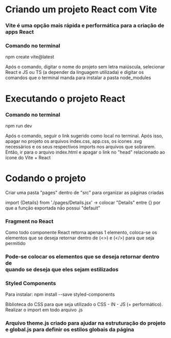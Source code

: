 # Criando um projeto React com Vite 

### Vite é uma opção mais rápida e performática para a criação de apps React

### Comando no terminal 

npm create vite@latest

Após o comando, digitar o nome do projeto sem letra maiúscula, selecionar React e JS ou TS (a depender da linguagem utilizada) e digitar os comandos que o terminal manda para instalar a pasta node_modules

# Executando o projeto React 

### Comando no terminal 

npm run dev

Após o comando, seguir o link sugerido como local no terminal. Após isso, apagar no projeto os arquivos index.css, app.css, os ícones .svg necessários e os seus respectivos imports nos arquivos que sobrarem. Então, ir para o arquivo index.html e apagar o link no "head" relacionado ao ícone do Vite + React

# Codando o projeto

Criar uma pasta "pages" dentro de "src" para organizar as páginas criadas 

import {Details} from './pages/Details.jsx' -> colocar "Details" entre {} por que a função exportada não possui "default"

### Fragment no React

Como todo componente React retorna apenas 1 elemento, coloca-se os elementos que se deseja retornar dentro de (<>) e (</>) para que seja permitido

### Pode-se colocar os elementos que se deseja retornar dentro de <div> quando se deseja que eles sejam estilizados

### Styled Components

Para instalar: npm install --save styled-components

Biblioteca do CSS para que seja utilizado o CSS - IN - JS (+ performático). Realizar o import em todo arquivo .js

### Arquivo theme.js criado para ajudar na estruturação do projeto e global.js para definir os estilos globais da página